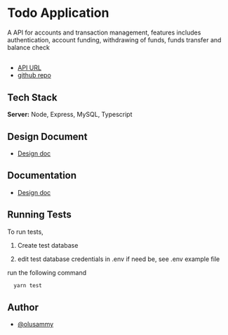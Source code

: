 # Todo Application

A API for accounts and transaction management, features includes authentication, account funding, withdrawing of funds,
funds transfer and balance check

##

- [API URL](https://accounts-mysql.herokuapp.com/)
- [github repo](https://github.com/oluSammy/Transaction-API-Knex-mysql)

## Tech Stack

**Server:** Node, Express, MySQL, Typescript

## Design Document

- [Design doc](https://docs.google.com/document/d/1pcEB_PmFdi_UnoS6lPsB72PjguznduVowZC2zHXOgCs/edit?usp=sharing)

## Documentation

- [Design doc](https://docs.google.com/document/d/1pcEB_PmFdi_UnoS6lPsB72PjguznduVowZC2zHXOgCs/edit?usp=sharing)

## Running Tests

To run tests,

1. Create test database

2. edit test database credentials in .env if need be, see .env example file

run the following command

```bash
  yarn test
```

## Author

- [@olusammy](https://www.github.com/olusammy)
